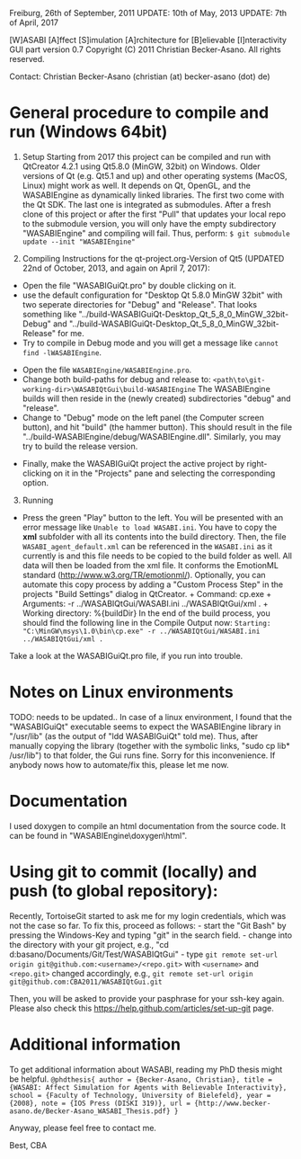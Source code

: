 Freiburg, 26th of September, 2011
UPDATE: 10th of May, 2013
UPDATE: 7th of April, 2017

[W]ASABI [A]ffect [S]imulation [A]rchitecture for [B]elievable [I]nteractivity
GUI part version 0.7
Copyright (C) 2011 Christian Becker-Asano.
All rights reserved.

Contact: Christian Becker-Asano (christian (at) becker-asano (dot) de)

# General procedure to compile and run (Windows 64bit)

1. Setup
Starting from 2017 this project can be compiled and run with QtCreator 4.2.1 using Qt5.8.0 (MinGW, 32bit) on Windows. Older versions of Qt (e.g. Qt5.1 and up) and other operating systems (MacOS, Linux) might work as well.
It depends on Qt, OpenGL, and the WASABIEngine as dynamically linked libraries. The first two come with the Qt SDK. The last one is integrated as submodules.
After a fresh clone of this project or after the first "Pull" that updates your local repo to the submodule version, you will only have the empty subdirectory "WASABIEngine" and compiling will fail. Thus, perform:
`$ git submodule update --init "WASABIEngine"`

2. Compiling
    Instructions for the qt-project.org-Version of Qt5 (UPDATED 22nd of October, 2013, and again on April 7, 2017):
* Open the file "WASABIGuiQt.pro" by double clicking on it.
* use the default configuration for "Desktop Qt 5.8.0 MinGW 32bit" with two seperate directories for "Debug" and "Release".
  That looks something like "../build-WASABIGuiQt-Desktop_Qt_5_8_0_MinGW_32bit-Debug" and "../build-WASABIGuiQt-Desktop_Qt_5_8_0_MinGW_32bit-Release" for me.
* Try to compile in Debug mode and you will get a message like `cannot find -lWASABIEngine`.
- Open the file `WASABIEngine/WASABIEngine.pro`.
- Change both build-paths for debug and release to:
  `<path\to\git-working-dir>\WASABIQtGui\build-WASABIEngine`
  The WASABIEngine builds will then reside in the (newly created) subdirectories "debug" and "release".
- Change to "Debug" mode on the left panel (the Computer screen button), and hit "build" (the hammer button).
  This should result in the file "../build-WASABIEngine/debug/WASABIEngine.dll". Similarly, you may try to build the release version.
* Finally, make the WASABIGuiQt project the active project by right-clicking on it in the "Projects" pane and selecting the corresponding option.

3. Running
* Press the green "Play" button to the left.
  You will be presented with an error message like `Unable to load WASABI.ini`.
  You have to copy the **xml** subfolder with all its contents into the build directory. Then, the file `WASABI_agent_default.xml` can be referenced in the `WASABI.ini` as it currently is and this file needs to be copied to the build folder as well. All data will then be loaded from the xml file. It conforms the EmotionML standard (http://www.w3.org/TR/emotionml/).
  Optionally, you can automate this copy process by adding a "Custom Process Step" in the projects "Build Settings" dialog in QtCreator.
      + Command: cp.exe
      + Arguments: -r ../WASABIQtGui/WASABI.ini ../WASABIQtGui/xml .
      + Working directory: %{buildDir}
In the end of the build process, you should find the following line in the Compile Output now:
  `Starting: "C:\MinGW\msys\1.0\bin\cp.exe" -r ../WASABIQtGui/WASABI.ini ../WASABIQtGui/xml .`

Take a look at the WASABIGuiQt.pro file, if you run into trouble.

# Notes on Linux environments

TODO: needs to be updated..
In case of a linux environment, I found that the "WASABIGuiQt" executable seems to expect the WASABIEngine library in "/usr/lib" (as the output of "ldd WASABIGuiQt" told me). Thus, after manually copying the library (together with the symbolic links, "sudo cp lib* /usr/lib") to that folder, the Gui runs fine. Sorry for this inconvenience. If anybody nows how to automate/fix this, please let me now.

# Documentation
I used doxygen to compile an html documentation from the source code. It can be found in
"WASABIEngine\doxygen\html".

# Using git to commit (locally) and push (to global repository):
Recently, TortoiseGit started to ask me for my login credentials, which was not the case so far. To fix this, proceed as follows:
    - start the "Git Bash" by pressing the Windows-Key and typing "git" in the search field.
    - change into the directory with your git project, e.g., "cd d:basano/Documents/Git/Test/WASABIQtGui"
    - type `git remote set-url origin git@github.com:<username>/<repo.git>` with `<username>` and `<repo.git>` changed accordingly, e.g.,
   `git remote set-url origin git@github.com:CBA2011/WASABIQtGui.git`

Then, you will be asked to provide your pasphrase for your ssh-key again.
Please also check this https://help.github.com/articles/set-up-git page.

# Additional information
To get additional information about WASABI, reading my PhD thesis might be helpful.
`@phdthesis{
  author = {Becker-Asano, Christian},
  title = {WASABI: Affect Simulation for Agents with Believable Interactivity},
  school = {Faculty of Technology, University of Bielefeld},
  year = {2008},
  note = {IOS Press (DISKI 319)},
  url = {http://www.becker-asano.de/Becker-Asano_WASABI_Thesis.pdf}
}`

Anyway, please feel free to contact me.

Best,
CBA


